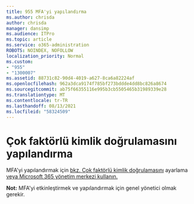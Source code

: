 ```yaml
---
title: 955 MFA'yi yapılandırma
ms.author: chrisda
author: chrisda
manager: dansimp
ms.audience: ITPro
ms.topic: article
ms.service: o365-administration
ROBOTS: NOINDEX, NOFOLLOW
localization_priority: Normal
ms.custom:
- "955"
- "1300007"
ms.assetid: 88731c82-90d4-4019-a627-8ca6a82224af
ms.openlocfilehash: 962a3dca9174f785bf273bddde4dd8bc826a8674
ms.sourcegitcommit: ab75f66355116e995b3cb5505465b31989339e28
ms.translationtype: MT
ms.contentlocale: tr-TR
ms.lasthandoff: 08/13/2021
ms.locfileid: "58324509"
---
```

# <a name="configure-multifactor-authentication"></a>Çok faktörlü kimlik doğrulamasını yapılandırma

MFA'yi yapılandırmak için [bkz. Çok faktörlü kimlik doğrulamasını](https://docs.microsoft.com/microsoft-365/admin/security-and-compliance/set-up-multi-factor-authentication) ayarlama [veya Microsoft 365 yönetim merkezi kullanın.](https://admin.microsoft.com/AdminPortal/Home?ref=/modernonboarding/mfasetupguide)

**Not:** MFA'yi etkinleştirmek ve yapılandırmak için genel yönetici olmak gerekir.
